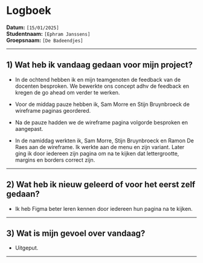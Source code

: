 # Logboek

**Datum:** `[15/01/2025]`  
**Studentnaam:** `[Ephram Janssens]`  
**Groepsnaam:** `[De Badeendjes]`

---

## 1) Wat heb ik vandaag gedaan voor mijn project?

- In de ochtend hebben ik en mijn teamgenoten de feedback van de docenten besproken.
  We bewerkte ons concept adhv de feedback en kregen de go ahead om verder te werken.

- Voor de middag pauze hebben ik, Sam Morre en Stijn Bruynbroeck de wireframe paginas geordered.

- Na de pauze hadden we de wireframe pagina volgorde besproken en aangepast.

- In de namiddag werkten ik, Sam Morre, Stijn Bruynbroeck en Ramon De Raes aan de wireframe. Ik werkte aan de menu en zijn variant.
  Later ging ik door iedereen zijn pagina om na te kijken dat lettergrootte, margins en borders correct zijn.

---

## 2) Wat heb ik nieuw geleerd of voor het eerst zelf gedaan?

- Ik heb Figma beter leren kennen door iedereen hun pagina na te kijken.

---

## 3) Wat is mijn gevoel over vandaag?

- Uitgeput.

---
